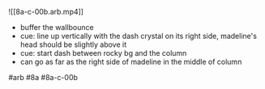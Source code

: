 

![[8a-c-00b.arb.mp4]]

* buffer the wallbounce
* cue: line up vertically with the dash crystal on its right side, madeline's head should be slightly above it
* cue: start dash between rocky bg and the column
* can go as far as the right side of madeline in the middle of column

#arb #8a #8a-c-00b

